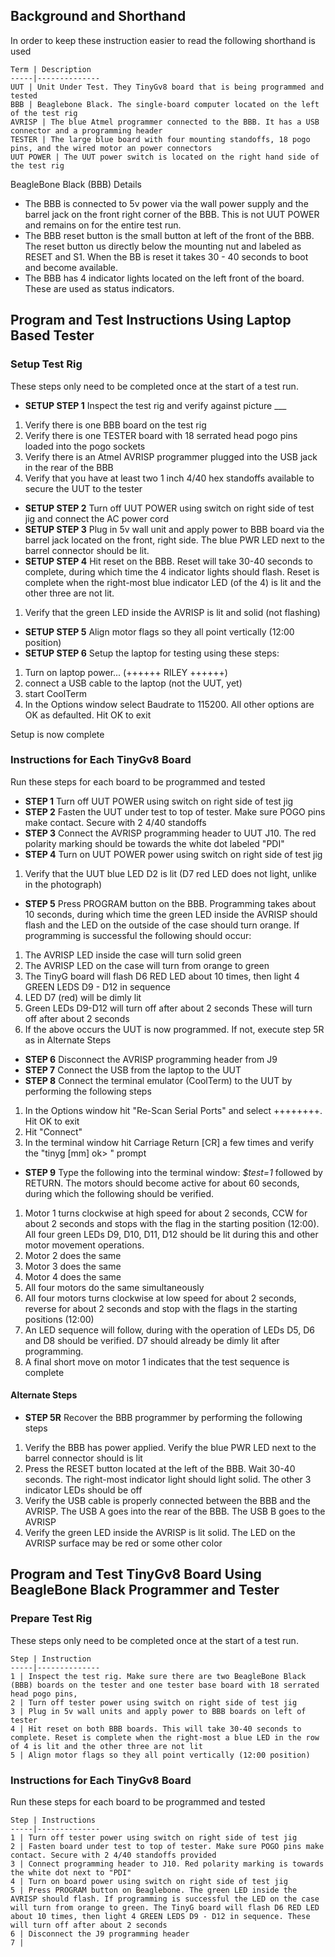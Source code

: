 ## Background and Shorthand
In order to keep these instruction easier to read the following shorthand is used

	Term | Description
	-----|--------------
	UUT | Unit Under Test. They TinyGv8 board that is being programmed and tested
	BBB | Beaglebone Black. The single-board computer located on the left of the test rig
	AVRISP | The blue Atmel programmer connected to the BBB. It has a USB connector and a programming header
	TESTER | The large blue board with four mounting standoffs, 18 pogo pins, and the wired motor an power connectors
	UUT POWER | The UUT power switch is located on the right hand side of the test rig


BeagleBone Black (BBB) Details

* The BBB is connected to 5v power via the wall power supply and the barrel jack on the front right corner of the BBB. This is not UUT POWER and remains on for the entire test run.
* The BBB reset button is the small button at left of the front of the BBB. The reset button us directly below the mounting nut and labeled as RESET and S1. When the BB is reset it takes 30 - 40 seconds to boot and become available.
* The BBB has 4 indicator lights located on the left front of the board. These are used as status indicators.

## Program and Test Instructions Using Laptop Based Tester
### Setup Test Rig 

These steps only need to be completed once at the start of a test run. 

* **SETUP STEP 1** Inspect the test rig and verify against picture ___
 1. Verify there is one BBB board on the test rig
 1. Verify there is one TESTER board with 18 serrated head pogo pins loaded into the pogo sockets
 1. Verify there is an Atmel AVRISP programmer plugged into the USB jack in the rear of the BBB
 1. Verify that you have at least two 1 inch 4/40 hex standoffs available to secure the UUT to the tester
* **SETUP STEP 2** Turn off UUT POWER using switch on right side of test jig and connect the AC power cord
* **SETUP STEP 3** Plug in 5v wall unit and apply power to BBB board via the barrel jack located on the front, right side. The blue PWR LED next to the barrel connector should be lit.
* **SETUP STEP 4** Hit reset on the BBB. Reset will take 30-40 seconds to complete, during which time the 4 indicator lights should flash. Reset is complete when the right-most blue indicator LED (of the 4) is lit and the other three are not lit.
 1. Verify that the green LED inside the AVRISP is lit and solid (not flashing)
* **SETUP STEP 5** Align motor flags so they all point vertically (12:00 position)
* **SETUP STEP 6** Setup the laptop for testing using these steps:
 1. Turn on laptop power... (++++++ RILEY ++++++)
 1. connect a USB cable to the laptop (not the UUT, yet)
 1. start CoolTerm
 1. In the Options window select Baudrate to 115200. All other options are OK as defaulted. Hit OK to exit


Setup is now complete

### Instructions for Each TinyGv8 Board
Run these steps for each board to be programmed and tested

* **STEP 1** Turn off UUT POWER using switch on right side of test jig
* **STEP 2** Fasten the UUT under test to top of tester. Make sure POGO pins make contact. Secure with 2 4/40 standoffs
* **STEP 3** Connect the AVRISP programming header to UUT J10. The red polarity marking should be towards the white dot labeled "PDI"
* **STEP 4** Turn on UUT POWER power using switch on right side of test jig
 1. Verify that the UUT blue LED D2 is lit (D7 red LED does not light, unlike in the photograph) 
* **STEP 5** Press PROGRAM button on the BBB. Programming takes about 10 seconds, during which time the green LED inside the AVRISP should flash and the LED on the outside of the case should turn orange. If programming is successful the following should occur:
 1. The AVRISP LED inside the case will turn solid green
 1. The AVRISP LED on the case will turn from orange to green
 1. The TinyG board will flash D6 RED LED about 10 times, then light 4 GREEN LEDS D9 - D12 in sequence
 1. LED D7 (red) will be dimly lit
 1. Green LEDs D9-D12 will turn off after about 2 seconds These will turn off after about 2 seconds
 1. If the above occurs the UUT is now programmed. If not, execute step 5R as in Alternate Steps
* **STEP 6** Disconnect the AVRISP programming header from J9 
* **STEP 7** Connect the USB from the laptop to the UUT
* **STEP 8** Connect the terminal emulator (CoolTerm) to the UUT by performing the following steps
 1. In the Options window hit "Re-Scan Serial Ports" and select ++++++++. Hit OK to exit
 1. Hit "Connect"
 1. In the terminal window hit Carriage Return [CR] a few times and verify the "tinyg [mm] ok> " prompt
* **STEP 9** Type the following into the terminal window: _$test=1_ followed by RETURN. The motors should become active for about 60 seconds, during which the following should be verified.
 1. Motor 1 turns clockwise at high speed for about 2 seconds, CCW for about 2 seconds and stops with the flag in the starting position (12:00). All four green LEDs D9, D10, D11, D12 should be lit during this and other motor movement operations.
 1. Motor 2 does the same
 1. Motor 3 does the same
 1. Motor 4 does the same
 1. All four motors do the same simultaneously
 1. All four motors turns clockwise at low speed for about 2 seconds, reverse for about 2 seconds and stop with the flags in the starting positions (12:00)
 1. An LED sequence will follow, during with the operation of LEDs D5, D6 and D8 should be verified. D7 should already be dimly lit after programming.
 1. A final short move on motor 1 indicates that the test sequence is complete


#### Alternate Steps

* **STEP 5R** Recover the BBB programmer by performing the following steps
 1. Verify the BBB has power applied. Verify the blue PWR LED next to the barrel connector should is lit
 1. Press the RESET button located at the left of the BBB. Wait 30-40 seconds. The right-most indicator light should light solid. The other 3 indicator LEDs should be off
 1. Verify the USB cable is properly connected between the BBB and the AVRISP. The USB A goes into the rear of the BBB. The USB B goes to the AVRISP
 1. Verify the green LED inside the AVRISP is lit solid. The LED on the AVRISP surface may be red or some other color


## Program and Test TinyGv8 Board Using BeagleBone Black Programmer and Tester
### Prepare Test Rig 
These steps only need to be completed once at the start of a test run. 

	Step | Instruction
	-----|--------------
	1 | Inspect the test rig. Make sure there are two BeagleBone Black (BBB) boards on the tester and one tester base board with 18 serrated head pogo pins,
	2 | Turn off tester power using switch on right side of test jig
	3 | Plug in 5v wall units and apply power to BBB boards on left of tester
	4 | Hit reset on both BBB boards. This will take 30-40 seconds to complete. Reset is complete when the right-most a blue LED in the row of 4 is lit and the other three are not lit
	5 | Align motor flags so they all point vertically (12:00 position)
 

### Instructions for Each TinyGv8 Board
Run these steps for each board to be programmed and tested

	Step | Instructions 
	-----|--------------
	1 | Turn off tester power using switch on right side of test jig
	2 | Fasten board under test to top of tester. Make sure POGO pins make contact. Secure with 2 4/40 standoffs provided
	3 | Connect programming header to J10. Red polarity marking is towards the white dot next to "PDI"
	4 | Turn on board power using switch on right side of test jig
	5 | Press PROGRAM button on Beaglebone. The green LED inside the AVRISP should flash. If programming is successful the LED on the case will turn from orange to green. The TinyG board will flash D6 RED LED about 10 times, then light 4 GREEN LEDS D9 - D12 in sequence. These will turn off after about 2 seconds  
	6 | Disconnect the J9 programming header
	7 | 
	
